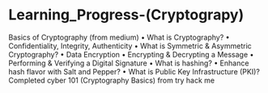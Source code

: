 # Learning_Progress-(Cryptograpy)
Basics of Cryptography (from medium) 
•	What is Cryptography?
•	Confidentiality, Integrity, Authenticity 
•	What is Symmetric & Asymmetric Cryptography?
•	Data Encryption
•	Encrypting & Decrypting a Message
•	Performing & Verifying a Digital Signature
•	What is hashing?
•	Enhance hash flavor with Salt and Pepper?
•	What is Public Key Infrastructure (PKI)?
Completed cyber 101 (Cryptography Basics) from try hack me 
